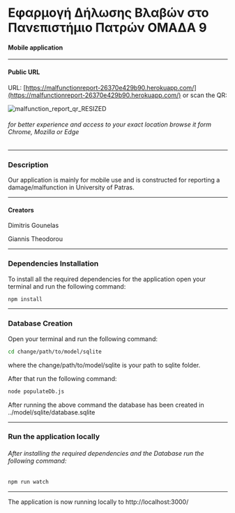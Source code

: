 # Εφαρμογή Δήλωσης Βλαβών στο Πανεπιστήμιο Πατρών ΟΜΑΔΑ 9

#### Mobile application

---

#### Public URL 

URL: [https://malfunctionreport-26370e429b90.herokuapp.com/](https://malfunctionreport-26370e429b90.herokuapp.com/)
or scan the QR:

![malfunction_report_qr_RESIZED](https://github.com/JohnTheo02/Malfunction-Report-Project-Web-Programming/assets/160852499/5e94091e-edea-4f4f-b9b0-a6893088a0cf)


###### for better experience and access to your exact location browse it form Chrome, Mozilla or Edge

---

### Description 

Our application is mainly for mobile use and is constructed for reporting a damage/malfunction in University of Patras.

---


#### Creators 


Dimitris Gounelas

Giannis Theodorou

---

### Dependencies Installation

To install all the required dependencies for the application open your terminal and run the following command:

```bash
npm install 
```

---

### Database Creation

Open your terminal and run the following command:

```bash
cd change/path/to/model/sqlite
```

where the change/path/to/model/sqlite is your path to sqlite folder.

After that run the following command:

```bash
node populateDb.js
```

After running the above command the database has been created in ../model/sqlite/database.sqlite

----

### Run the application locally

###### After installing the required dependencies and the Database run the following command:

```bash
npm run watch
```



---

The application is now running locally to http://localhost:3000/
